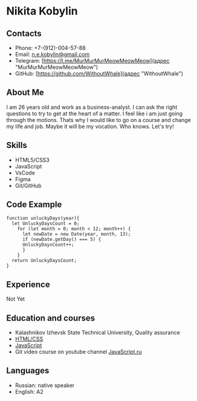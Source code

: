 # Nikita Kobylin

## Contacts
* Phone: +7-(912)-004-57-88
* Email: n.e.kobylin@gmail.com
* Telegram: [https://t.me/MurMurMurMeowMeowMeow](адрес "MurMurMurMeowMeowMeow") 
* GitHub: [https://github.com/WithoutWhale](адрес "WithoutWhale")

## About Me
I am 26 years old and work as a business-analyst. I can ask the right questions to try to get at the heart of a matter. I feel like i am just going through the motions. 
Thats why I would like to go on a course and change my life and job. Maybe it will be my vocation. Who knows. Let's try!

## Skills
* HTML5/CSS3
* JavaScript
* VsCode
* Figma
* Git/GitHub

## Code Example
```
function unluckyDays(year){
  let UnluckyDaysCount = 0;
    for (let month = 0; month < 12; month++) {
      let newDate = new Date(year, month, 13);
      if (newDate.getDay() === 5) {
      UnluckyDaysCount++;
      }
    }
  return UnluckyDaysCount;
}
```

## Experience
Not Yet

## Education and courses
* Kalashnikov Izhevsk State Technical University, Quality assurance
* [HTML/CSS](https://www.udemy.com/course/webdeveloper/ "HTML/CSS") 
* [JavaScript](https://www.udemy.com/course/javascript-ru/ "JavaScript") 
* Git video course on youtube channel [JavaScript.ru](https://www.youtube.com/playlist?list=PLDyvV36pndZFHXjXuwA_NywNrVQO0aQqb "JavaScript.ru") 

## Languages
* Russian: native speaker
* English: A2
